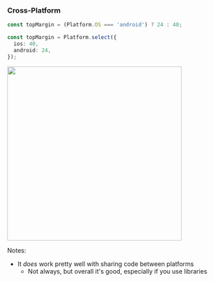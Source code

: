 ### Cross-Platform

```typescript
const topMargin = (Platform.OS === 'android') ? 24 : 40;
```

```typescript
const topMargin = Platform.select({
  ios: 40,
  android: 24,
});
```
<img src="img/margin-top.png" height="400">

Notes:
- It _does_ work pretty well with sharing code between platforms
  - Not always, but overall it's good, especially if you use libraries
